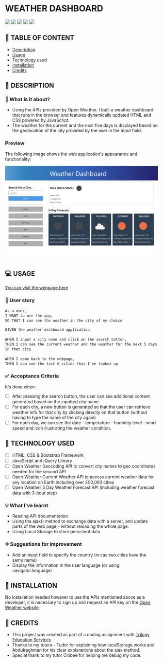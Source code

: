 # WEATHER DASHBOARD

![](https://img.shields.io/badge/html-HTML5-orange?logo=html5)
![](https://img.shields.io/badge/css-CSS3-%231572B6?logo=css3)
![](https://img.shields.io/badge/JavaScript-lightgrey?logo=javascript)
![](https://img.shields.io/badge/jQuery-0769AD?logo=jquery)
![](https://img.shields.io/badge/Bootstrap-563D7C?style=flat&logo=bootstrap&logoColor=white)

## 🚩 TABLE OF CONTENT

- [Description](#-description)
- [Usage](#-usage)
- [Technology used](#-technology-used)
- [Installation](#-installation)
- [Credits](#-credits)

## 📖 DESCRIPTION

### 🎯 What is it about?

- Using the APIs provided by Open Weather, I built a weather dashboard that runs in the browser and features dynamically updated HTML and CSS powered by JavaScript.
- The weather for the current and the next five days is displayed based on the geolocation of the city provided by the user in the input field.

### Preview

The following image shows the web application's appearance and functionality:

![Weather dashboard](./assets/images/weather-dashboard.png)

## 💻 USAGE

[You can visit the webpage here](https://senseilein.github.io/weather-dashboard)

### 💬 User story

```
As a user,
I WANT to use the app,
SO THAT I can see the weather in the city of my choice
```

```
GIVEN the weather dashboard application

WHEN I input a city name and click on the search button,
THEN I can see the current weather and the weather for the next 5 days in that city

WHEN I come back to the webpage,
THEN I can see the last 6 cities that I've looked up

```

### ✅ Acceptance Criteria

It's done when:

- [ ] After pressing the search button, the user can see additional content generated based on the inputted city name
- [ ] For each city, a new button is generated so that the user can retrieve weather info for that city by clicking directly on that button (without having to type the name of the city again)
- [ ] For each day, we can see the date - temperature - humidity level - wind speed and icon illustrating the weather condition.

## 🔧 TECHNOLOGY USED

- [ ] HTML, CSS & Bootstrap Framework
- [ ] JavaScript and jQuery Library
- [ ] Open Weather Geocoding API to convert city names to geo coordinates needed for the second API
- [ ] Open Weather Current Weather API to access current weather data for any location on Earth including over 200,000 cities
- [ ] Open Weather 5 Day Weather Forecast API (including weather forecast data with 3-hour step)

### 💡 What I've learnt

- Reading API documentation
- Using the ajax() method to exchange data with a server, and update parts of the web page - without reloading the whole page.
- Using Local Storage to store persistent data

### ➕ Suggestions for improvement

- Add an input field to specify the country (in cas two cities have the same name)
- Display the information in the user language (or using navigator.language)

## 🚀 INSTALLATION

No installation needed however to use the APIs mentioned above as a developer, it is necessary to sign up and request an API key on the [Open Weather website](https://openweathermap.org/api).

## 💬 CREDITS

- This project was created as part of a coding assignment with [Trilogy Education Services](https://skillsforlife.edx.org/?utm_source=govuk)
- Thanks to my tutors - Tudor for explaining how localStorage works and Abdulraghman for his clear explanations about the ajax method.
- Special thank to my tutor Clobee for helping me debug my code.
